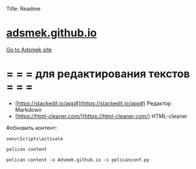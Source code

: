 Title: Readme

# [adsmek.github.io](https://adsmek.github.io/)

[Go to Adsmek site](https://adsmek.github.io/)

# = = = для редактирования текстов = = =
 + [https://stackedit.io/app#](https://stackedit.io/app#) Редактор Markdown
 + [https://html-cleaner.com/](https://html-cleaner.com/) HTML-cleaner

#обновить контент:

	venv\Scripts\activate    

	pelican content

	pelican content -o Adsmek.github.io -s pelicanconf.py